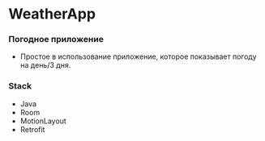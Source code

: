 # WeatherApp

### Погодное приложение

- Простое в использование приложение, которое показывает погоду на день/3 дня.

### Stack
- Java
- Room
- MotionLayout
- Retrofit
